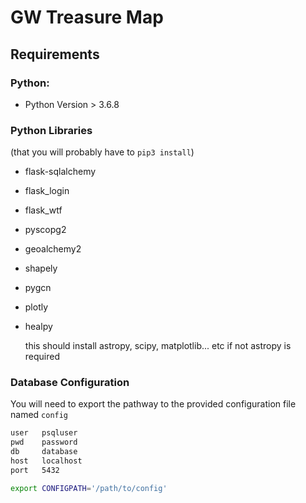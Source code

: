 # GW Treasure Map

## Requirements

### Python:
 * Python Version > 3.6.8
### Python Libraries
(that you will probably have to `pip3 install`)
 * flask-sqlalchemy
 * flask_login
 * flask_wtf
 * pyscopg2
 * geoalchemy2
 * shapely
 * pygcn
 * plotly
 * healpy
 
   this should install astropy, scipy, matplotlib... etc
   if not astropy is required
   


### Database Configuration
You will need to export the pathway to the provided configuration file named `config`
```txt
user   psqluser
pwd    password
db     database
host   localhost
port   5432
```
```bash
export CONFIGPATH='/path/to/config'
```
